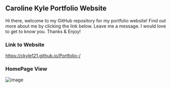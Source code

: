 ## Caroline Kyle Portfolio Website 
Hi there, welcome to my GitHub repository for my portfolio website! Find out more about me by clicking the link below. Leave me a message. I would love to get to know you. Thanks & Enjoy!

### Link to Website 
https://ckyle121.github.io/Portfolio-/

### HomePage View
![image](https://user-images.githubusercontent.com/75647359/165972032-dd167bf6-9d14-4d3e-8f13-8b50985d3f6d.png)
